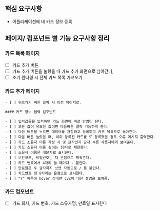 ## 핵심 요구사항

- 어플리케이션에 내 카드 정보 등록

## 페이지/ 컴포넌트 별 기능 요구사항 정리

### 카드 목록 페이지

- [ ] 카드 추가 버튼
- [ ] 카드 추가 버튼을 눌렀을 때 카드 추가 화면으로 넘어간다,
- [ ] 초기 렌더링 시 전체 카드 목록 가져오기

### 카드 추가 페이지

    - [ ] 뒤로가기 버튼 클릭 시 이전 페이지로.

    #### 카드 정보 입력 컴포넌트

    - [ ] 입력값들을 입력하면 카드 화면에 바로 반영이 된다.
    - [ ] 모든 값이 유효한 값이면 다음버튼 클릭 가능하게 한다.
    - [ ] 다음 버튼을 누르면 데이터를 저장하고 등록하고 카드 목록으로 돌아간다.
    - [ ] 다음 버튼 눌렀을 때, 이미 등록된 카드를 또 등록했을 경우 오류 메시지 출력한다.
    - [ ] 카드 소유자 이름 작성 시 몇 글자인지 글자 수를 사용자에게 보여준다.
    - [ ] 카드 소유자 이름 길이는 30자로 제한한다.
    - [ ] 소유자 이름은 대문자로 표시한다.
    - [ ] 보안코드, 비밀번호는 다 온점으로 띄워준다.
    - [ ] 카드 번호에서 4자리 쓸 때마다 - 붙인다.
    - [ ] 만료일은 두 글자까지 쓰면 자동으로 / 를 붙인다.
    - [ ] 카드번호 뒷 8자리는 온점으로 표시한다.
    - [ ] "?" 버튼에 hover 상태면 cvc에 대한 설명을 보여줌.

### 카드 컴포넌트

- [ ] 카드 회사, 카드 번호, 카드 소유자명, 만료일 표시한다
